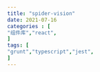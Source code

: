```yaml
---
title: "spider-vision"
date: 2021-07-16
categories : [                              
"组件库","react",
]
tags: [
"grunt","typescript","jest",
]
---
```

